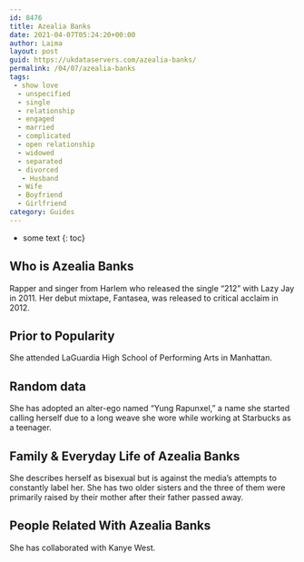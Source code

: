 ```yaml
---
id: 8476
title: Azealia Banks
date: 2021-04-07T05:24:20+00:00
author: Laima
layout: post
guid: https://ukdataservers.com/azealia-banks/
permalink: /04/07/azealia-banks
tags:
 - show love
  - unspecified
  - single
  - relationship
  - engaged
  - married
  - complicated
  - open relationship
  - widowed
  - separated
  - divorced
   - Husband
  - Wife
  - Boyfriend
  - Girlfriend
category: Guides
---
```


* some text
{: toc}


## Who is Azealia Banks
                  
                  
                  
Rapper and singer from Harlem who released the single &#8220;212&#8221; with Lazy Jay in 2011. Her debut mixtape, Fantasea, was released to critical acclaim in 2012. 
                  
              
            
              
            
                
                
                
## Prior to Popularity
                  
                  
                  
She attended LaGuardia High School of Performing Arts in Manhattan. 
                  
              
            
              
            
                
                
                
## Random data
                  
                  
                  
She has adopted an alter-ego named &#8220;Yung Rapunxel,&#8221; a name she started calling herself due to a long weave she wore while working at Starbucks as a teenager.
                  
              
            
              
            
                
                
                
## Family & Everyday Life of Azealia Banks
                  
                  
                  
She describes herself as bisexual but is against the media&#8217;s attempts to constantly label her. She has two older sisters and the three of them were primarily raised by their mother after their father passed away.
                  
              
            
              
            
                
                
                
## People Related With Azealia Banks
                  
                  
                  
She has collaborated with Kanye West. 
                  
              
            
              
            
                
              
            
              
              
            
            
              
            
          
          
          